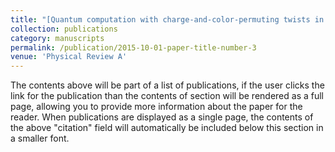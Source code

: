 ```yaml
---
title: "[Quantum computation with charge-and-color-permuting twists in qudit color codes](https://journals.aps.org/pra/abstract/10.1103/PhysRevA.105.022621)"
collection: publications
category: manuscripts
permalink: /publication/2015-10-01-paper-title-number-3
venue: 'Physical Review A'
---
```


The contents above will be part of a list of publications, if the user clicks the link for the publication than the contents of section will be rendered as a full page, allowing you to provide more information about the paper for the reader. When publications are displayed as a single page, the contents of the above "citation" field will automatically be included below this section in a smaller font.
